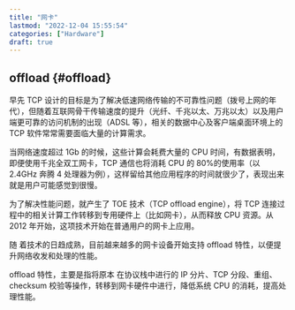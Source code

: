 ```yaml
---
title: "网卡"
lastmod: "2022-12-04 15:55:54"
categories: ["Hardware"]
draft: true
---
```


## offload {#offload}

早先 TCP 设计的目标是为了解决低速网络传输的不可靠性问题（拨号上网的年代），但随着互联网骨干传输速度的提升（光纤、千兆以太、万兆以太）以及用户端更可靠的访问机制的出现（ADSL 等），相关的数据中心及客户端桌面环境上的 TCP 软件常常需要面临大量的计算需求。

当网络速度超过 1Gb 的时候，这些计算会耗费大量的 CPU 时间，有数据表明，即便使用千兆全双工网卡，TCP 通信也将消耗 CPU 的 80%的使用率（以 2.4GHz 奔腾 4 处理器为例），这样留给其他应用程序的时间就很少了，表现出来就是用户可能感觉到很慢。

为了解决性能问题，就产生了 TOE 技术（TCP offload engine），将 TCP 连接过程中的相关计算工作转移到专用硬件上（比如网卡），从而释放 CPU 资源。从 2012 年开始，这项技术开始在普通用户的网卡上应用。

随 着技术的日趋成熟，目前越来越多的网卡设备开始支持 offload 特性，以便提升网络收发和处理的性能。

offload 特性，主要是指将原本 在协议栈中进行的 IP 分片、TCP 分段、重组、checksum 校验等操作，转移到网卡硬件中进行，降低系统 CPU 的消耗，提高处理性能。